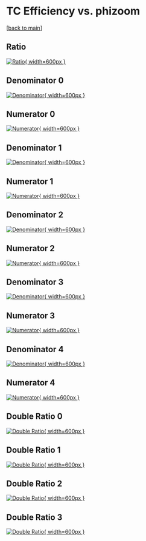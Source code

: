# TC Efficiency vs. phizoom

[[back to main](./)]



## Ratio

[![Ratio](../mtv/var/TC_xtr_0_-1_eff_phizoom.png){ width=600px }](../mtv/var/TC_xtr_0_-1_eff_phizoom.pdf)

## Denominator 0

[![Denominator](../mtv/den/TC_xtr_0_-1_eff_phizoom_den0.png){ width=600px }](../mtv/den/TC_xtr_0_-1_eff_phizoom_den0.pdf)

## Numerator 0

[![Numerator](../mtv/num/TC_xtr_0_-1_eff_phizoom_num0.png){ width=600px }](../mtv/num/TC_xtr_0_-1_eff_phizoom_num0.pdf)

## Denominator 1

[![Denominator](../mtv/den/TC_xtr_0_-1_eff_phizoom_den1.png){ width=600px }](../mtv/den/TC_xtr_0_-1_eff_phizoom_den1.pdf)

## Numerator 1

[![Numerator](../mtv/num/TC_xtr_0_-1_eff_phizoom_num1.png){ width=600px }](../mtv/num/TC_xtr_0_-1_eff_phizoom_num1.pdf)

## Denominator 2

[![Denominator](../mtv/den/TC_xtr_0_-1_eff_phizoom_den2.png){ width=600px }](../mtv/den/TC_xtr_0_-1_eff_phizoom_den2.pdf)

## Numerator 2

[![Numerator](../mtv/num/TC_xtr_0_-1_eff_phizoom_num2.png){ width=600px }](../mtv/num/TC_xtr_0_-1_eff_phizoom_num2.pdf)

## Denominator 3

[![Denominator](../mtv/den/TC_xtr_0_-1_eff_phizoom_den3.png){ width=600px }](../mtv/den/TC_xtr_0_-1_eff_phizoom_den3.pdf)

## Numerator 3

[![Numerator](../mtv/num/TC_xtr_0_-1_eff_phizoom_num3.png){ width=600px }](../mtv/num/TC_xtr_0_-1_eff_phizoom_num3.pdf)

## Denominator 4

[![Denominator](../mtv/den/TC_xtr_0_-1_eff_phizoom_den4.png){ width=600px }](../mtv/den/TC_xtr_0_-1_eff_phizoom_den4.pdf)

## Numerator 4

[![Numerator](../mtv/num/TC_xtr_0_-1_eff_phizoom_num4.png){ width=600px }](../mtv/num/TC_xtr_0_-1_eff_phizoom_num4.pdf)

## Double Ratio 0

[![Double Ratio](../mtv/ratio/TC_xtr_0_-1_eff_phizoom_ratio0.png){ width=600px }](../mtv/ratio/TC_xtr_0_-1_eff_phizoom_ratio0.pdf)

## Double Ratio 1

[![Double Ratio](../mtv/ratio/TC_xtr_0_-1_eff_phizoom_ratio1.png){ width=600px }](../mtv/ratio/TC_xtr_0_-1_eff_phizoom_ratio1.pdf)

## Double Ratio 2

[![Double Ratio](../mtv/ratio/TC_xtr_0_-1_eff_phizoom_ratio2.png){ width=600px }](../mtv/ratio/TC_xtr_0_-1_eff_phizoom_ratio2.pdf)

## Double Ratio 3

[![Double Ratio](../mtv/ratio/TC_xtr_0_-1_eff_phizoom_ratio3.png){ width=600px }](../mtv/ratio/TC_xtr_0_-1_eff_phizoom_ratio3.pdf)

